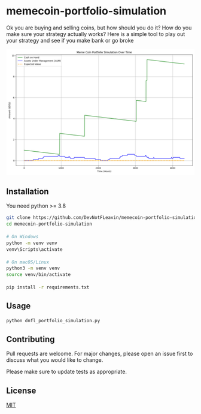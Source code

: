 # memecoin-portfolio-simulation
Ok you are buying and selling coins, but how should you do it? How do you make sure your strategy actually works? Here is a simple tool to play out your strategy and see if you make bank or go broke

![Portfolio Simulation](DNFL_portfolio_simulation.png)

## Installation

You need python >= 3.8


```bash
git clone https://github.com/DevNotFLeavin/memecoin-portfolio-simulation.git
cd memecoin-portfolio-simulation

# On Windows
python -m venv venv
venv\Scripts\activate

# On macOS/Linux
python3 -m venv venv
source venv/bin/activate

pip install -r requirements.txt

```

## Usage

```python
python dnfl_portfolio_simulation.py
```

## Contributing

Pull requests are welcome. For major changes, please open an issue first
to discuss what you would like to change.

Please make sure to update tests as appropriate.

## License

[MIT](https://choosealicense.com/licenses/mit/)
